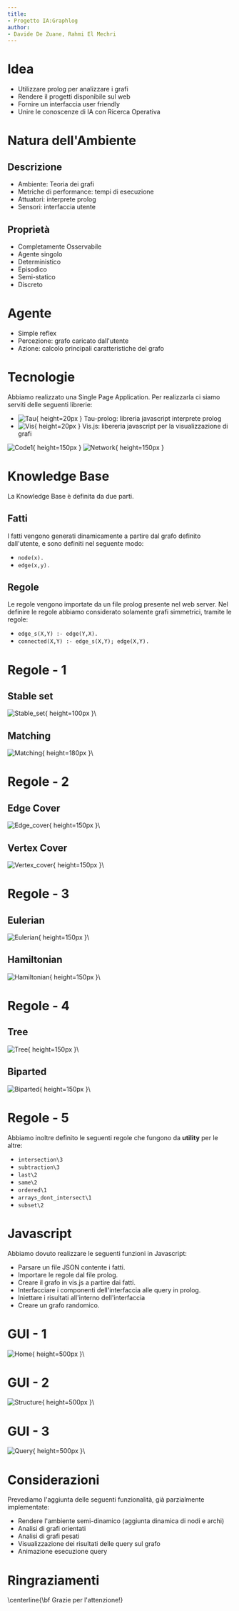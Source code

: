 ```yaml
---
title:
- Progetto IA:Graphlog
author:
- Davide De Zuane, Rahmi El Mechri
---
```


# Idea 

+ Utilizzare prolog per analizzare i grafi
+ Rendere il progetti disponibile sul web
+ Fornire un interfaccia user friendly
+ Unire le conoscenze di IA con Ricerca Operativa

# Natura dell'Ambiente

## Descrizione
+ Ambiente: Teoria dei grafi
+ Metriche di performance: tempi di esecuzione
+ Attuatori: interprete prolog
+ Sensori: interfaccia utente

## Proprietà

+ Completamente Osservabile
+ Agente singolo
+ Deterministico
+ Episodico
+ Semi-statico
+ Discreto

# Agente

+ Simple reflex
+ Percezione: grafo caricato dall'utente
+ Azione: calcolo principali caratteristiche del grafo

# Tecnologie

Abbiamo realizzato una Single Page Application.
Per realizzarla ci siamo serviti delle seguenti librerie:

+ ![Tau](tau.png){ height=20px } Tau-prolog: libreria javascript interprete prolog
+ ![Vis](vis.png){ height=20px } Vis.js: libereria javascript per la visualizzazione di grafi

![Code1](code1.png){ height=150px }
![Network](network.png){ height=150px }

# Knowledge Base

La Knowledge Base è definita da due parti.

## Fatti
I fatti vengono generati dinamicamente a partire dal grafo definito dall'utente, e sono definiti nel seguente modo:

+ `node(x).`
+ `edge(x,y).`

## Regole
Le regole vengono importate da un file prolog presente nel web server. Nel definire le regole abbiamo considerato solamente grafi simmetrici, tramite le regole:

+ `edge_s(X,Y) :- edge(Y,X).`
+ `connected(X,Y) :- edge_s(X,Y); edge(X,Y).`

# Regole - 1

## Stable set
![Stable_set](stable_set.png){ height=100px }\

## Matching
![Matching](matching.png){ height=180px }\

# Regole - 2

## Edge Cover

![Edge_cover](edge_cover.png){ height=150px }\

## Vertex Cover

![Vertex_cover](vertex_cover.png){ height=150px }\

# Regole - 3
## Eulerian
![Eulerian](eulerian.png){ height=150px }\

## Hamiltonian
![Hamiltonian](hamiltonian.png){ height=150px }\

# Regole - 4
## Tree
![Tree](tree.png){ height=150px }\

## Biparted
![Biparted](biparted.png){ height=150px }\

# Regole - 5

Abbiamo inoltre definito le seguenti regole che fungono da **utility** per le altre:

+ `intersection\3`
+ `subtraction\3`
+ `last\2`
+ `same\2`
+ `ordered\1`
+ `arrays_dont_intersect\1`
+ `subset\2`

# Javascript

Abbiamo dovuto realizzare le seguenti funzioni in Javascript:

+ Parsare un file JSON contente i fatti.
+ Importare le regole dal file prolog.
+ Creare il grafo in vis.js a partire dai fatti.
+ Interfacciare i componenti dell'interfaccia alle query in prolog.
+ Iniettare i risultati all'interno dell'interfaccia
+ Creare un grafo randomico.

# GUI - 1
![Home](Home-Graphlog.png){ height=500px }\

# GUI - 2
![Structure](Structure-Graphlog.png){ height=500px }\

# GUI - 3
![Query](Query-Graphlog.png){ height=500px }\

# Considerazioni

Prevediamo l'aggiunta delle seguenti funzionalità, già parzialmente implementate:

+ Rendere l'ambiente semi-dinamico (aggiunta dinamica di nodi e archi)
+ Analisi di grafi orientati
+ Analisi di grafi pesati
+ Visualizzazione dei risultati delle query sul grafo
+ Animazione esecuzione query

# Ringraziamenti

\centerline{\bf Grazie per l'attenzione!}
